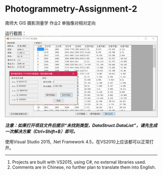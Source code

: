# Photogrammetry-Assignment-2

南师大 GIS 摄影测量学 作业2 单独像对相对定向

运行截图：
![Screen](https://github.com/CptTZ/Photogrammetry-Assignment-2/blob/master/screenshot.jpg)

***注意：如果打开项目文件后提示“未找到类型，DataStruct.DataList”，请先生成一次解决方案（Ctrl+Shift+B）即可。***

使用Visual Studio 2015, .Net Framework 4.5，在VS2010上应该都可以正常打开。

---
1. Projects are built with VS2015, using C#, no external libraries used.
2. Comments are in Chinese, no further plan to translate them into English.
